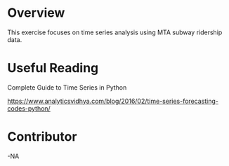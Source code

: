 # Overview
This exercise focuses on time series analysis using MTA subway ridership data. 

# Useful Reading
Complete Guide to Time Series in Python

https://www.analyticsvidhya.com/blog/2016/02/time-series-forecasting-codes-python/

# Contributor
-NA
